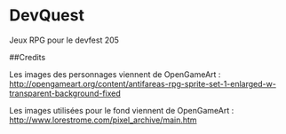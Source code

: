 # DevQuest
Jeux RPG pour le devfest 205

##Credits 

Les images des personnages viennent de OpenGameArt : http://opengameart.org/content/antifareas-rpg-sprite-set-1-enlarged-w-transparent-background-fixed

Les images utilisées pour le fond viennent de OpenGameArt : http://www.lorestrome.com/pixel_archive/main.htm
